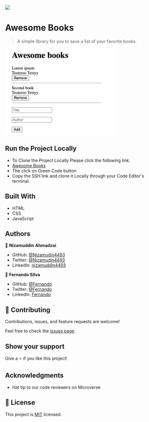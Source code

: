 ![](https://img.shields.io/badge/Microverse-blueviolet)

# Awesome Books

> A simple library for you to save a list of your favorite books.

![screenshot](images/1.jpg)

## Run the Project Locally
- To Clone the Project Locally Please click the following link.
- [Awesome Books](https://github.com/Nizamuddin4493/Awesome-Books)
- The click on Green Code button
- Copy the SSH link and clone it Locally through your Code Editor's terminal.

## Built With

- HTML
- CSS
- JavaScript

## Authors

👤 **Nizamuddin Ahmadzai**

- GitHub: [@Nizamudin4493](https://github.com/Nizamuddin4493)
- Twitter: [@Nizamudin4493](https://twitter.com/Nizamuddin4493)
- LinkedIn: [nizamuddin4493](https://linkedin.com/in/nizamuddin4493)

👤 **Fernando Silva**

- GitHub: [@Fernando](https://github.com/fernando-silvabr66)
- Twitter: [@Fernando](https://twitter.com)
- LinkedIn: [Fernando](https://linkedin.com)


## 🤝 Contributing

Contributions, issues, and feature requests are welcome!

Feel free to check the [issues page](https://github.com/Nizamuddin4493/Awesome-Books/issues).

## Show your support

Give a ⭐️ if you like this project!

## Acknowledgments

- Hat tip to our code reviewers on Microverse

## 📝 License

This project is [MIT](./MIT.md) licensed.

